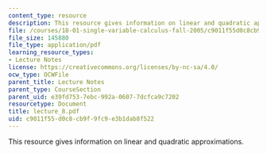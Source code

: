 ```yaml
---
content_type: resource
description: This resource gives information on linear and quadratic approximations.
file: /courses/18-01-single-variable-calculus-fall-2005/c9011f55d0c8cb9f9fc9e3b1dab8f522_lecture_8.pdf
file_size: 145880
file_type: application/pdf
learning_resource_types:
- Lecture Notes
license: https://creativecommons.org/licenses/by-nc-sa/4.0/
ocw_type: OCWFile
parent_title: Lecture Notes
parent_type: CourseSection
parent_uid: e39fd753-7ebc-992a-0607-7dcfca9c7202
resourcetype: Document
title: lecture_8.pdf
uid: c9011f55-d0c8-cb9f-9fc9-e3b1dab8f522
---
```

This resource gives information on linear and quadratic approximations.